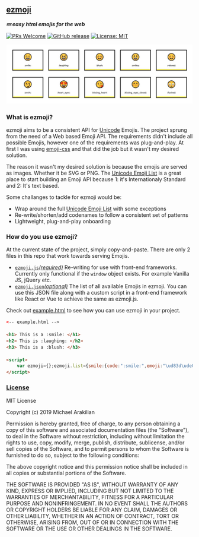 ## [ezmoji](https://github.com/arakilian0/ezmoji)
***💤 easy html emojis for the web***

[![PRs Welcome](https://img.shields.io/badge/PRs-welcome-brightgreen.svg?style=flat)](https://github.com/arakilian0/ezmoji) [![GitHub release](https://img.shields.io/github/release/arakilian0/ezmoji.svg)](https://github.com/arakilian0/ezmoji/releases/) [![License: MIT](https://img.shields.io/badge/License-MIT-yellow.svg)](https://github.com/arakilian0/ezmoji/blob/master/LICENSE) 

<span id="markdown-img">[![Alt text](https://raw.githubusercontent.com/arakilian0/ezmoji/master/screenshot.jpg)](https://github.com/arakilian0/ezmoji)</span>

### What is ezmoji?
ezmoji aims to be a consistent API for [Unicode](https://en.wikipedia.org/wiki/Unicode) Emojis. The project sprung from the need of a Web based Emoji API. The requirements didn't include all possible Emojis, however one of the requirements was plug-and-play. At first I was using [emoji-css](https://github.com/afeld/emoji-css/) and that did the job but it wasn't my desired solution.

The reason it wasn't my desired solution is because the emojis are served as images. Whether it be SVG or PNG. The [Unicode Emoji List](https://unicode.org/emoji/charts/full-emoji-list.html) is a great place to start building an Emoji API because 1: it's Internationaly Standard and 2: It's text based.

Some challanges to tackle for ezmoji would be:
- Wrap around the full [Unicode Emoji List](https://unicode.org/emoji/charts/full-emoji-list.html) with some exceptions
- Re-write/shorten/add codenames to follow a consistent set of patterns
- Lightweight, plug-and-play onboarding

### How do you use ezmoji?
At the current state of the project, simply copy-and-paste. There are only 2 files in this repo that work
towards serving Emojis.
- [`ezmoji.js`*(required)*](https://github.com/arakilian0/ezmoji/blob/master/ezmoji.js)
Re-writing for use with front-end frameworks. Currently only functional if the `window` object exists. For example Vanilla JS, jQuery etc.
- [`ezmoji.json`*(optional)*](https://github.com/arakilian0/ezmoji/blob/master/ezmoji.json)
The list of all available Emojis in ezmoji. You can use this JSON file along with a custom script in a front-end framework like React or Vue to achieve the same as ezmoji.js.

Check out [example.html](https://github.com/arakilian0/ezmoji/blob/master/example.html) to see how you can use ezmoji in your project.
```html
<-- example.html -->

<h1> This is a :smile: </h1>
<h2> This is :laughing: </h2>
<h3> This is a :blush: </h3>

<script>
    var ezmoji={};ezmoji.list={smile:{code:":smile:",emoji:"\ud83d\ude04"},laughing:{code:":laughing:",emoji:"\ud83d\ude06"},blush:{code:":blush:",emoji:"\ud83d\ude0a"},smiley:{code:":smiley:",emoji:"\ud83d\ude03"},relaxed:{code:":relaxed:",emoji:"\ud83d\ude0a"},smirk:{code:":smirk:",emoji:"\ud83d\ude0f"},heart_eyes:{code:":heart_eyes:",emoji:"\ud83d\ude0d"},kissing_heart:{code:":kissing_heart:",emoji:"\ud83d\ude18"},kissing_eyes_closed:{code:":kissing_eyes_closed:",emoji:"\ud83d\ude1a"},flushed:{code:":flushed:",emoji:"\ud83d\ude33"},relieved:{code:":relieved:",emoji:"\ud83d\ude0c"},satisfied:{code:":satisfied:",emoji:"\ud83d\ude06"},grin:{code:":grin:",emoji:"\ud83d\ude01"},wink:{code:":wink:",emoji:"\ud83d\ude09"},stuck_out_tongue_winking_eye:{code:":stuck_out_tongue_winking_eye:",emoji:"\ud83d\ude1c"},stuck_out_tongue_closed_eye:{code:":stuck_out_tongue_closed_eye:",emoji:"\ud83d\ude1d"},grinning:{code:":grinning:",emoji:"\ud83d\ude00"},kissing:{code:":kissing:",emoji:"\ud83d\ude17"},kissing_smiling_eyes:{code:":kissing_smiling_eyes:",emoji:"\ud83d\ude19"},stuck_out_tongue:{code:":stuck_out_tongue:",emoji:"\ud83d\ude1b"},sleeping:{code:":sleeping:",emoji:"\ud83d\ude34"},worried:{code:":worried:",emoji:"\ud83d\ude1f"},frowning:{code:":frowning:",emoji:"\ud83d\ude26"},anguished:{code:":anguished:",emoji:"\ud83d\ude27"},open_mouth:{code:":open_mouth:",emoji:"\ud83d\ude2e"},grimacing:{code:":grimacing:",emoji:"\ud83d\ude2c"},confused:{code:":confused:",emoji:"\ud83d\ude15"},hushed:{code:":hushed:",emoji:"\ud83d\ude2f"},expressionless:{code:":expressionless:",emoji:"\ud83d\ude11"},unamused:{code:":unamused:",emoji:"\ud83d\ude12"},sweat_smile:{code:":sweat_smile:",emoji:"\ud83d\ude05"},sweat:{code:":sweat:",emoji:"\ud83d\ude13"},disappionted_relieved:{code:":disappionted_relieved:",emoji:"\ud83d\ude25"},weary:{code:":weary:",emoji:"\ud83d\ude29"},pensive:{code:":pensive:",emoji:"\ud83d\ude14"},disappionted:{code:":disappionted:",emoji:"\ud83d\ude1e"},confounded:{code:":confounded:",emoji:"\ud83d\ude16"},fearful:{code:":fearful:",emoji:"\ud83d\ude28"},cold_sweat:{code:":cold_sweat:",emoji:"\ud83d\ude30"},persevere:{code:":persevere:",emoji:"\ud83d\ude23"},cry:{code:":cry:",emoji:"\ud83d\ude22"},sob:{code:":sob:",emoji:"\ud83d\ude2d"},joy:{code:":joy:",emoji:"\ud83d\ude02"},astonished:{code:":astonished:",emoji:"\ud83d\ude32"},scream:{code:":scream:",emoji:"\ud83d\ude31"},tired_face:{code:":tired_face:",emoji:"\ud83d\ude2b"},angry:{code:":angry:",emoji:"\ud83d\ude20"},rage:{code:":rage:",emoji:"\ud83d\ude21"},triumph:{code:":triumph:",emoji:"\ud83d\ude24"},sleepy:{code:":sleepy:",emoji:"\ud83d\ude2a"},yum:{code:":yum:",emoji:"\ud83d\ude0b"},mask:{code:":mask:",emoji:"\ud83d\ude37"},sunglasses:{code:":sunglasses:",emoji:"\ud83d\ude0e"},dizzy_face:{code:":dizzy_face:",emoji:"\ud83d\ude35"},imp:{code:":imp:",emoji:"\ud83d\udc7f"},smiling_imp:{code:":smiling_imp:",emoji:"\ud83d\ude08"},neutral_face:{code:":neutral_face:",emoji:"\ud83d\ude10"},no_mouth:{code:":no_mouth:",emoji:"\ud83d\ude36"},innocent:{code:":innocent:",emoji:"\ud83d\ude07"},alien:{code:":alien:",emoji:"\ud83d\udc7d"},yellow_heart:{code:":yellow_heart:",emoji:"\ud83d\udc9b"},blue_heart:{code:":blue_heart:",emoji:"\ud83d\udc99"},purple_heart:{code:":purple_heart:",emoji:"\ud83d\udc9c"},heart:{code:":heart:",emoji:"\u2764\ufe0f"},green_heart:{code:":green_heart:",emoji:"\ud83d\udc9a"},broken_heart:{code:":broken_heart:",emoji:"\ud83d\udc94"},heartbeat:{code:":heartbeat:",emoji:"\ud83d\udc93"},heartpulse:{code:":heartpulse:",emoji:"\ud83d\udc97"},two_hearts:{code:":two_hearts:",emoji:"\ud83d\udc95"},revolving_hearts:{code:":revolving_hearts:",emoji:"\ud83d\udc9e"},cupid:{code:":cupid:",emoji:"\ud83d\udc98"},sparkling_heart:{code:":sparkling_heart:",emoji:"\ud83d\udc96"},sparkles:{code:":sparkles:",emoji:"\u2728"},star:{code:":star:",emoji:"\u2b50\ufe0f"},star2:{code:":star2:",emoji:"\ud83c\udf1f"},dizzy:{code:":dizzy:",emoji:"\ud83d\udcab"},boom:{code:":boom:",emoji:"\ud83d\udca5"},collision:{code:":collision:",emoji:"\ud83d\udca5"},anger:{code:":anger:",emoji:"\ud83d\udca2"},exclamation:{code:":exclamation:",emoji:"\u2757\ufe0f"},question:{code:":question:",emoji:"\u2753"},grey_exclamation:{code:":grey_exclamation:",emoji:"\u2755"},grey_question:{code:":grey_question:",emoji:"\u2754"},zzz:{code:":zzz:",emoji:"\ud83d\udca4"},dash:{code:":dash:",emoji:"\ud83d\udca8"},sweat_drops:{code:":sweat_drops:",emoji:"\ud83d\udca6"},notes:{code:":notes:",emoji:"\ud83c\udfb6"},musical_note:{code:":musical_note:",emoji:"\ud83c\udfb5"},fire:{code:":fire:",emoji:"\ud83d\udd25"},hankey:{code:":hankey:",emoji:"\ud83d\udca9"},poop:{code:":poop:",emoji:"\ud83d\udca9"},shit:{code:":shit:",emoji:"\ud83d\udca9"},plusone:{code:":+1:",emoji:"\ud83d\udc4d"},thumbsup:{code:":thumbsup:",emoji:"\ud83d\udc4d"},minusone:{code:":-1:",emoji:"\ud83d\udc4e"},thumbsdown:{code:":thumbsdown:",emoji:"\ud83d\udc4e"},ok_hand:{code:":ok_hand:",emoji:"\ud83d\udc4c"},punch:{code:":punch:",emoji:"\ud83d\udc4a"},facepunch:{code:":facepunch:",emoji:"\ud83d\udc4a"},fist:{code:":fist:",emoji:"\u270a"},v:{code:":v:",emoji:"\u270c\ufe0f"},wave:{code:":wave:",emoji:"\ud83d\udc4b"},hand:{code:":hand:",emoji:"\u270b"},raised_hand:{code:":raised_hand:",emoji:"\u270b"},open_hands:{code:":open_hands:",emoji:"\ud83d\udc50"},point_up:{code:":point_up:",emoji:"\u261d\ufe0f"},point_down:{code:":point_down:",emoji:"\ud83d\udc47"},point_left:{code:":point_left:",emoji:"\ud83d\udc48"},point_right:{code:":point_right:",emoji:"\ud83d\udc49"},raised_hands:{code:":raised_hands:",emoji:"\ud83d\ude4c"},pray:{code:":pray:",emoji:"\ud83d\ude4f"},point_up_2:{code:":point_up_2:",emoji:"\ud83d\udc46"},clap:{code:":clap:",emoji:"\ud83d\udc4f"},muscle:{code:":muscle:",emoji:"\ud83d\udcaa"},metal:{code:":metal:",emoji:"\ud83e\udd18"},fu:{code:":fu:",emoji:"\ud83d\udd95"},walking:{code:":walking:",emoji:"\ud83d\udeb6"},runner:{code:":runner:",emoji:"\ud83c\udfc3"},running:{code:":running:",emoji:"\ud83c\udfc3"},couple:{code:":couple:",emoji:"\ud83d\udc6b"},family:{code:":family:",emoji:"\ud83d\udc6a"},two_men_holding_hands:{code:":two_men_holding_hands:",emoji:"\ud83d\udc6c"},two_women_holding_hands:{code:":two_women_holding_hands:",emoji:"\ud83d\udc6d"},dancer:{code:":dancer:",emoji:"\ud83d\udc83"},dancers:{code:":dancers:",emoji:"\ud83d\udc6f"},ok_woman:{code:":ok_woman:",emoji:"\ud83d\ude46"},no_good:{code:":no_good:",emoji:"\ud83d\ude45"},information_desk_person:{code:":information_desk_person:",emoji:"\ud83d\udc81"},raising_hand:{code:":raising_hand:",emoji:"\ud83d\ude4b"},bride_with_veil:{code:":bride_with_veil:",emoji:"\ud83d\udc70"},person_with_pouting_face:{code:":person_with_pouting_face:",emoji:"\ud83d\ude4e"},person_frowning:{code:":person_frowning:",emoji:"\ud83d\ude4d"},bow:{code:":bow:",emoji:"\ud83d\ude47"},couplekiss:{code:":couplekiss:",emoji:"\ud83d\udc8f"},couple_with_heart:{code:":couple_with_heart:",emoji:"\ud83d\udc91"},massage:{code:":massage:",emoji:"\ud83d\udc86"},haircut:{code:":haircut:",emoji:"\ud83d\udc87"},nail_care:{code:":nail_care:",emoji:"\ud83d\udc85"},boy:{code:":boy:",emoji:"\ud83d\udc66"},girl:{code:":girl:",emoji:"\ud83d\udc67"},woman:{code:":woman:",emoji:"\ud83d\udc69"},man:{code:":man:",emoji:"\ud83d\udc68"},baby:{code:":baby:",emoji:"\ud83d\udc76"},older_woman:{code:":older_woman:",emoji:"\ud83d\udc75"},older_man:{code:":older_man:",emoji:"\ud83d\udc74"},person_with_blond_hair:{code:":person_with_blond_hair:",emoji:"\ud83d\udc71"},man_with_gua_pi_mao:{code:":man_with_gua_pi_mao:",emoji:"\ud83d\udc72"},man_with_turban:{code:":man_with_turban:",emoji:"\ud83d\udc73"},construction_worker:{code:":construction_worker:",emoji:"\ud83d\udc77"},cop:{code:":cop:",emoji:"\ud83d\udc6e"},angel:{code:":angel:",emoji:"\ud83d\udc7c"},princess:{code:":princess:",emoji:"\ud83d\udc78"},smiley_cat:{code:":smiley_cat:",emoji:"\ud83d\ude3a"},smile_cat:{code:":smile_cat:",emoji:"\ud83d\ude38"},heart_eyes_cat:{code:":heart_eyes_cat:",emoji:"\ud83d\ude3b"},kissing_cat:{code:":kissing_cat:",emoji:"\ud83d\ude3d"},smirk_cat:{code:":smirk_cat:",emoji:"\ud83d\ude3c"},scream_cat:{code:":scream_cat:",emoji:"\ud83d\ude40"},crying_cat_face:{code:":crying_cat_face:",emoji:"\ud83d\ude3f"},joy_cat:{code:":joy_cat:",emoji:"\ud83d\ude39"},pouting_cat:{code:":pouting_cat:",emoji:"\ud83d\ude3e"},japanese_ogre:{code:":japanese_ogre:",emoji:"\ud83d\udc79"},japanese_goblin:{code:":japanese_goblin:",emoji:"\ud83d\udc7a"},see_no_evil:{code:":see_no_evil:",emoji:"\ud83d\ude48"},hear_no_evil:{code:":hear_no_evil:",emoji:"\ud83d\ude49"},speak_no_evil:{code:":speak_no_evil:",emoji:"\ud83d\ude4a"},guardsman:{code:":guardsman:",emoji:"\ud83d\udc82"},skull:{code:":skull:",emoji:"\ud83d\udc80"},feet:{code:":feet:",emoji:"\ud83d\udc3e"},lips:{code:":lips:",emoji:"\ud83d\udc44"},kiss:{code:":kiss:",emoji:"\ud83d\udc8b"},droplet:{code:":droplet:",emoji:"\ud83d\udca7"},ear:{code:":ear:",emoji:"\ud83d\udc42"},eyes:{code:":eyes:",emoji:"\ud83d\udc40"},nose:{code:":nose:",emoji:"\ud83d\udc43"},tongue:{code:":tongue:",emoji:"\ud83d\udc45"},love_letter:{code:":love_letter:",emoji:"\ud83d\udc8c"},bust_in_silhouette:{code:":bust_in_silhouette:",emoji:"\ud83d\udc64"},busts_in_silhouette:{code:":busts_in_silhouette:",emoji:"\ud83d\udc65"},speech_balloon:{code:":speech_balloon:",emoji:"\ud83d\udcac"},thought_balloon:{code:":thought_balloon:",emoji:"\ud83d\udcad"},sunny:{code:":sunny:",emoji:"\u2600\ufe0f"},umbrella:{code:":umbrella:",emoji:"\u2614\ufe0f"},cloud:{code:":cloud:",emoji:"\u2601\ufe0f"},snowflake:{code:":snowflake:",emoji:"\u2744\ufe0f"},snowman:{code:":snowman:",emoji:"\u26c4\ufe0f"},zap:{code:":zap:",emoji:"\u26a1\ufe0f"},cyclone:{code:":cyclone:",emoji:"\ud83c\udf00"},foggy:{code:":foggy:",emoji:"\ud83c\udf01"},ocean:{code:":ocean:",emoji:"\ud83c\udf0a"},cat:{code:":cat:",emoji:"\ud83d\udc31"},dog:{code:":dog:",emoji:"\ud83d\udc36"},mouse:{code:":mouse:",emoji:"\ud83d\udc2d"},hamster:{code:":hamster:",emoji:"\ud83d\udc39"},rabbit:{code:":rabbit:",emoji:"\ud83d\udc30"},wolf:{code:":wolf:",emoji:"\ud83d\udc3a"},frog:{code:":frog:",emoji:"\ud83d\udc38"},tiger:{code:":tiger:",emoji:"\ud83d\udc2f"},koala:{code:":koala:",emoji:"\ud83d\udc28"},bear:{code:":bear:",emoji:"\ud83d\udc3b"},pig:{code:":pig:",emoji:"\ud83d\udc37"},pig_nose:{code:":pig_nose:",emoji:"\ud83d\udc3d"},cow:{code:":cow:",emoji:"\ud83d\udc2e"},boar:{code:":boar:",emoji:"\ud83d\udc17"},monkey_face:{code:":monkey_face:",emoji:"\ud83d\udc35"},monkey:{code:":monkey:",emoji:"\ud83d\udc12"},horse:{code:":horse:",emoji:"\ud83d\udc34"},racehorse:{code:":racehorse:",emoji:"\ud83d\udc0e"},camel:{code:":camel:",emoji:"\ud83d\udc2b"},sheep:{code:":sheep:",emoji:"\ud83d\udc11"},elephant:{code:":elephant:",emoji:"\ud83d\udc18"},panda_face:{code:":panda_face:",emoji:"\ud83d\udc3c"},snake:{code:":snake:",emoji:"\ud83d\udc0d"},bird:{code:":bird:",emoji:"\ud83d\udc26"},baby_chick:{code:":baby_chick:",emoji:"\ud83d\udc24"},hatched_chick:{code:":hatched_chick:",emoji:"\ud83d\udc25"},hatching_chick:{code:":hatching_chick:",emoji:"\ud83d\udc23"},chicken:{code:":chicken:",emoji:"\ud83d\udc14"},penguin:{code:":penguin:",emoji:"\ud83d\udc27"},turtle:{code:":turtle:",emoji:"\ud83d\udc22"},bug:{code:":bug:",emoji:"\ud83d\udc1b"},honeybee:{code:":honeybee:",emoji:"\ud83d\udc1d"},ant:{code:":ant:",emoji:"\ud83d\udc1c"},beetle:{code:":beetle:",emoji:"\ud83d\udc1e"},snail:{code:":snail:",emoji:"\ud83d\udc0c"},octopus:{code:":octopus:",emoji:"\ud83d\udc19"},tropical_fish:{code:":tropical_fish:",emoji:"\ud83d\udc20"},fish:{code:":fish:",emoji:"\ud83d\udc1f"},whale:{code:":whale:",emoji:"\ud83d\udc33"},whale2:{code:":whale2:",emoji:"\ud83d\udc0b"},dolphin:{code:":dolphin:",emoji:"\ud83d\udc2c"},cow2:{code:":cow2:",emoji:"\ud83d\udc04"},ram:{code:":ram:",emoji:"\ud83d\udc0f"},rat:{code:":rat:",emoji:"\ud83d\udc00"},water_buffalo:{code:":water_buffalo:",emoji:"\ud83d\udc03"},tiger2:{code:":tiger2:",emoji:"\ud83d\udc05"},rabbit2:{code:":rabbit2:",emoji:"\ud83d\udc07"},dragon:{code:":dragon:",emoji:"\ud83d\udc09"},goat:{code:":goat:",emoji:"\ud83d\udc10"},rooster:{code:":rooster:",emoji:"\ud83d\udc13"},dog2:{code:":dog2:",emoji:"\ud83d\udc15"},pig2:{code:":pig2:",emoji:"\ud83d\udc16"},mouse2:{code:":mouse2:",emoji:"\ud83d\udc01"},ox:{code:":ox:",emoji:"\ud83d\udc02"},dragon_face:{code:":dragon_face:",emoji:"\ud83d\udc32"},blowfish:{code:":blowfish:",emoji:"\ud83d\udc21"},crocodile:{code:":crocodile:",emoji:"\ud83d\udc0a"},dromedary_camel:{code:":dromedary_camel:",emoji:"\ud83d\udc2a"},leopard:{code:":leopard:",emoji:"\ud83d\udc06"},cat2:{code:":cat2:",emoji:"\ud83d\udc08"},poodle:{code:":poodle:",emoji:"\ud83d\udc29"},paw_prints:{code:":paw_prints:",emoji:"\ud83d\udc3e"},bouquet:{code:":bouquet:",emoji:"\ud83d\udc90"},cherry_blossom:{code:":cherry_blossom:",emoji:"\ud83c\udf38"},tulip:{code:":tulip:",emoji:"\ud83c\udf37"},four_leaf_clover:{code:":four_leaf_clover:",emoji:"\ud83c\udf40"},rose:{code:":rose:",emoji:"\ud83c\udf39"},sunflower:{code:":sunflower:",emoji:"\ud83c\udf3b"},hibiscus:{code:":hibiscus:",emoji:"\ud83c\udf3a"},maple_leaf:{code:":maple_leaf:",emoji:"\ud83c\udf41"},leaves:{code:":leaves:",emoji:"\ud83c\udf43"},fallen_leaf:{code:":fallen_leaf:",emoji:"\ud83c\udf42"},herb:{code:":herb:",emoji:"\ud83c\udf3f"},mushroom:{code:":mushroom:",emoji:"\ud83c\udf44"},cactus:{code:":cactus:",emoji:"\ud83c\udf35"},palm_tree:{code:":palm_tree:",emoji:"\ud83c\udf34"},evergreen_tree:{code:":evergreen_tree:",emoji:"\ud83c\udf32"},deciduous_tree:{code:":deciduous_tree:",emoji:"\ud83c\udf33"},chestnut:{code:":chestnut:",emoji:"\ud83c\udf30"},seedling:{code:":seedling:",emoji:"\ud83c\udf31"},blossom:{code:":blossom:",emoji:"\ud83c\udf3c"},ear_of_rice:{code:":ear_of_rice:",emoji:"\ud83c\udf3e"},shell:{code:":shell:",emoji:"\ud83d\udc1a"},globe_with_meridians:{code:":globe_with_meridians:",emoji:"\ud83c\udf10"},sun_with_face:{code:":sun_with_face:",emoji:"\ud83c\udf1e"},full_moon_with_face:{code:":full_moon_with_face:",emoji:"\ud83c\udf1d"},new_moon_with_face:{code:":new_moon_with_face:",emoji:"\ud83c\udf1a"},new_moon:{code:":new_moon:",emoji:"\ud83c\udf11"},waxing_crescent_moon:{code:":waxing_crescent_moon:",emoji:"\ud83c\udf12"},first_quarter_moon:{code:":first_quarter_moon:",emoji:"\ud83c\udf13"},waxing_gibbous_moon:{code:":waxing_gibbous_moon:",emoji:"\ud83c\udf14"},full_moon:{code:":full_moon:",emoji:"\ud83c\udf15"},waning_gibbous_moon:{code:":waning_gibbous_moon:",emoji:"\ud83c\udf16"},last_quarter_moon:{code:":last_quarter_moon:",emoji:"\ud83c\udf17"},waning_crescent_moon:{code:":waning_crescent_moon:",emoji:"\ud83c\udf18"},last_quarter_moon_with_face:{code:":last_quarter_moon_with_face:",emoji:"\ud83c\udf1c"},first_quarter_moon_with_face:{code:":first_quarter_moon_with_face:",emoji:"\ud83c\udf1b"},moon:{code:":moon:",emoji:"\ud83c\udf14"},earth_africa:{code:":earth_africa:",emoji:"\ud83c\udf0d"},earth_americas:{code:":earth_americas:",emoji:"\ud83c\udf0e"},earth_asia:{code:":earth_asia:",emoji:"\ud83c\udf0f"},volcano:{code:":volcano:",emoji:"\ud83c\udf0b"},milky_way:{code:":milky_way:",emoji:"\ud83c\udf0c"},partly_sunny:{code:":partly_sunny:",emoji:"\u26c5\ufe0f"},bowtie:{code:":bowtie:",emoji:"\ud83d\udc54"}},ezmoji.check=function(a){for(var b in ezmoji.list)if(a.innerText.includes(ezmoji.list[b].code)){var c=a.innerHTML.replace(ezmoji.list[b].code,ezmoji.list[b].emoji);return a.innerHTML=c}},ezmoji.init=function(a){for(var b=a.childNodes,c=0;c<b.length;c++)b[c]&&b[c].childNodes.length>0&&(ezmoji.init(b[c]),ezmoji.check(b[c]))},window.addEventListener("load",ezmoji.init(document));
</script>
```

### [License](https://github.com/arakilian0/ezmoji/blob/master/LICENSE)
MIT License

Copyright (c) 2019 Michael Arakilian

Permission is hereby granted, free of charge, to any person obtaining a copy
of this software and associated documentation files (the "Software"), to deal
in the Software without restriction, including without limitation the rights
to use, copy, modify, merge, publish, distribute, sublicense, and/or sell
copies of the Software, and to permit persons to whom the Software is
furnished to do so, subject to the following conditions:

The above copyright notice and this permission notice shall be included in all
copies or substantial portions of the Software.

THE SOFTWARE IS PROVIDED "AS IS", WITHOUT WARRANTY OF ANY KIND, EXPRESS OR
IMPLIED, INCLUDING BUT NOT LIMITED TO THE WARRANTIES OF MERCHANTABILITY,
FITNESS FOR A PARTICULAR PURPOSE AND NONINFRINGEMENT. IN NO EVENT SHALL THE
AUTHORS OR COPYRIGHT HOLDERS BE LIABLE FOR ANY CLAIM, DAMAGES OR OTHER
LIABILITY, WHETHER IN AN ACTION OF CONTRACT, TORT OR OTHERWISE, ARISING FROM,
OUT OF OR IN CONNECTION WITH THE SOFTWARE OR THE USE OR OTHER DEALINGS IN THE
SOFTWARE.